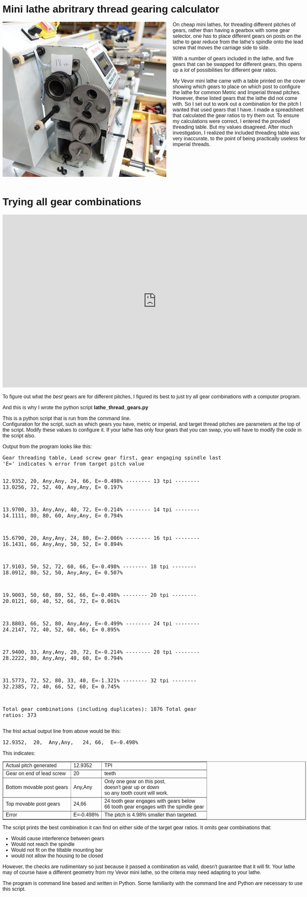 <html><head>
<style type=text/css>
body { font-family: sans-serif; font-size: 16px; 
    max-width:1160px; min-width:500px; margin: auto; padding-left:8px; padding-right:4px;}

h1.sh {margin-bottom:2px;}
h2 {margin-top:35px;}

p.wp {clear:left; min-width:500px;} /* Paragraph with picture */
p.wp {margin-left:0px;}

img { margin-bottom: 5px; margin-right: 5px;}

img.l_narrow { float:left; margin-right: 20px; margin-bottom:15px; }
img.l { float:left; margin-right: 20px; margin-bottom:15px; }
@media (max-width: 750px) { img.l { display: block; float:none;} }

img.r { float: right; clear:right; margin-bottom:15px; margin-top:5px;
margin-left: 8px; padding-right:2px; margin-right:0px;}


iframe.yt { width:calc(100vw - 32px); max-width:1150px; min-width:500px;
          height:calc(56.4vw - 18px); max-height:646px; min-height:281; border:0;}


</style>
<title>Mini lathe abritrary thread gearing calculator</title>
</head>
<body>
<h1>Mini lathe abritrary thread gearing calculator</h1>
<img class="l" src="img/18tpi_gears.jpg" align=left>
On cheap mini lathes, for threading different pitches of gears, rather than
having a gearbox with some gear selector, one has to place different gears
on posts on the lathe to gear reduce from the lathe's spindle onto the lead
screw that moves the carriage side to side.
<p>
With a number of gears included in the lathe, and five gears that can
be swapped for different gears, this opens up a <i>lot</i> of possibilities
for different gear ratios.
<p>
My Vevor mini lathe came with a table printed on the cover showing which
gears to place on which post to configure the lathe for common Metric
and Imperial thread pitches.  However, these listed gears that the lathe
did not come with.  So I set out to work out a combination for the pitch
I wanted that used gears that I have.  I made a spreadsheet that calculated
the gear ratios to try them out.  To ensure my calculations were correct,
I entered the provided threading table.  But my values disagreed.  After
much investigation, I realized the included threading table was 
very inaccurate, to the point of being practically useless for imperial
threads.
<br clear=left>
<h1>Trying all gear combinations</h1>

<iframe width="960" height="540" src="https://www.youtube.com/embed/sYw7OfeC1b8?si=xhbkrS43KqEIRujj" title="YouTube video player" frameborder="0" allow="accelerometer; autoplay; clipboard-write; encrypted-media; gyroscope; picture-in-picture; web-share" allowfullscreen></iframe>
<p>

To figure out what the <i>best</i> gears are for different pitches, I figured
its best to just try all gear combinations with a computer program.
<p>
And this is why I wrote the python script <b>lathe_thread_gears.py</b>
<p>
This is a python script that is run from the command line.<br>
Configuration for the script, such as which gears you have, metric or imperial, and
target thread pitches are parameters at the top of the script.  Modify
these values to configure it.  If your lathe has only four gears that you can swap,
you will have to modify the code in the script also.
<p>
Output from the program looks like this:
<pre>
Gear threading table, Lead screw gear first, gear engaging spindle last
'E=' indicates % error from target pitch value

 12.9352,  20,  Any,Any,   24, 66,  E=-0.498%
-------- 13 tpi --------
 13.0256,  72,   52, 40,  Any,Any,  E= 0.197%

 13.9700,  33,  Any,Any,   40, 72,  E=-0.214%
-------- 14 tpi --------
 14.1111,  80,   80, 60,  Any,Any,  E= 0.794%

 15.6790,  20,  Any,Any,   24, 80,  E=-2.006%
-------- 16 tpi --------
 16.1431,  66,  Any,Any,   50, 52,  E= 0.894%

 17.9103,  50,   52, 72,   60, 66,  E=-0.498%
-------- 18 tpi --------
 18.0912,  80,   52, 50,  Any,Any,  E= 0.507%

 19.9003,  50,   60, 80,   52, 66,  E=-0.498%
-------- 20 tpi --------
 20.0121,  60,   40, 52,   66, 72,  E= 0.061%

 23.8803,  66,   52, 80,  Any,Any,  E=-0.499%
-------- 24 tpi --------
 24.2147,  72,   40, 52,   60, 66,  E= 0.895%

 27.9400,  33,  Any,Any,   20, 72,  E=-0.214%
-------- 28 tpi --------
 28.2222,  80,  Any,Any,   40, 60,  E= 0.794%

 31.5773,  72,   52, 80,   33, 40,  E=-1.321%
-------- 32 tpi --------
 32.2385,  72,   40, 66,   52, 60,  E= 0.745%

Total gear combinations (including duplicates): 1876
Total gear ratios: 373
</pre>
<p>
The frist actual output line from above would be this:
<pre>12.9352,  20,  Any,Any,   24, 66,  E=-0.498%</pre>
This indicates:
<table cellpadding=5 border=1 cellspacing=0>
<tr><td>Actual pitch generated<td>12.9352<td>TPI
<tr><td>Gear on end of lead screw<td>20<td>teeth
<tr><td>Bottom movable post gears<td>Any,Any <td>Only one gear on this post,<br>
doesn't gear up or down<br>so any tooth count will work.
<tr><td>Top movable post gears<td>24,66<td>24 tooth gear engages with gears below<br>
66 tooth gear engages with the spindle gear
<tr><td>Error<td>E=-0.498%<td>The pitch is 4.98% smaller than targeted.
</table>
<p>
The script prints the best combination it can find on either side
of the target gear ratios.  It omits gear combinations that:
<ul><li>Would cause interference between gears
<li>Would not reach the spindle
<li>Would not fit on the tiltable mounting bar
<li>would not allow the housing to be closed
</ul>
However, the checks are rudimentary so just because it passed a combination
as valid, doesn't guarantee that it will fit.  Your lathe may of course have
a different geometry from my Vevor mini lathe, so the criteria may need
adapting to your lathe.
<p>
The program is command line based and written in Python.  Some familiarity with
the command line and Python <i>are</i> necessary to use this script.
 


